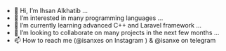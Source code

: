 - 👋 Hi, I’m Ihsan Alkhatib ...
- 👀 I’m interested in many programming languages ...
- 🌱 I’m currently learning advanced C++ and Laravel framework  ...
- 💞️ I’m looking to collaborate on many projects in the next few months ...
- 📫 How to reach me (@isanxes on Instagram ) & @isanxe on telegram

<!---
isanxes/isanxes is a ✨ special ✨ repository because its `README.md` (this file) appears on your GitHub profile.
You can click the Preview link to take a look at your changes.
--->
